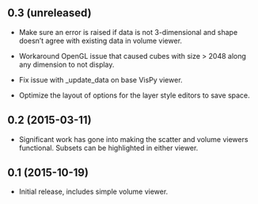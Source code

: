 0.3 (unreleased)
----------------

- Make sure an error is raised if data is not 3-dimensional and shape doesn’t
  agree with existing data in volume viewer.

- Workaround OpenGL issue that caused cubes with size > 2048 along any
  dimension to not display.

- Fix issue with _update_data on base VisPy viewer.

- Optimize the layout of options for the layer style editors to save space.

0.2 (2015-03-11)
----------------

- Significant work has gone into making the scatter and volume viewers
  functional. Subsets can be highlighted in either viewer.

0.1 (2015-10-19)
----------------

- Initial release, includes simple volume viewer.
